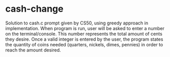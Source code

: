 # cash-change
Solution to cash.c prompt given by CS50, using greedy approach in implementation.
When program is run, user will be asked to enter a number on the terminal/console.
This number represents the total amount of cents they desire.
Once a valid integer is entered by the user, the program states the quantity of coins needed (quarters, nickels, dimes, pennies) in order to reach the amount desired.
